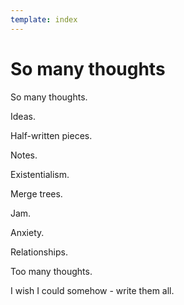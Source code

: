 ```yaml
---
template: index
---
```


# So many thoughts

So many thoughts.

Ideas.

Half-written pieces.

Notes.

Existentialism.

Merge trees.

Jam.

Anxiety.

Relationships.

Too many thoughts.

I wish I could somehow - write them all.
